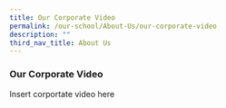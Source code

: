 ```yaml
---
title: Our Corporate Video
permalink: /our-school/About-Us/our-corporate-video
description: ""
third_nav_title: About Us
---
```

### Our Corporate Video

Insert corportate video here